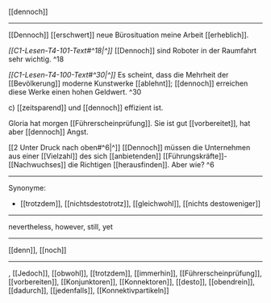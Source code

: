 [[dennoch]]

---

[[Dennoch]] [[erschwert]] neue Bürosituation meine Arbeit [[erheblich]].

_[[C1-Lesen-T4-101-Text#^18|^]]_ [[Dennoch]] sind Roboter in der Raumfahrt sehr wichtig. ^18

_[[C1-Lesen-T4-100-Text#^30|^]]_ Es scheint, dass die Mehrheit der [[Bevölkerung]] moderne Kunstwerke [[ablehnt]]; [[dennoch]] erreichen diese Werke einen hohen Geldwert. ^30

c) [[zeitsparend]] und [[dennoch]] effizient ist.

Gloria hat morgen [[Führerscheinprüfung]]. Sie ist gut [[vorbereitet]], hat aber [[dennoch]] Angst.

[[2 Unter Druck nach oben#^6|^]] [[Dennoch]] müssen die Unternehmen aus einer [[Vielzahl]] des sich [[anbietenden]] [[Führungskräfte]]-[[Nachwuchses]] die Richtigen [[herausfinden]]. Aber wie? ^6

---

Synonyme:

- [[trotzdem]], [[nichtsdestotrotz]], [[gleichwohl]], [[nichts destoweniger]]

---

nevertheless, however, still, yet

---

[[denn]], [[noch]]

---

, [[Jedoch]], [[obwohl]], [[trotzdem]], [[immerhin]], [[Führerscheinprüfung]], [[vorbereiten]], [[Konjunktoren]], [[Konnektoren]], [[desto]], [[obendrein]], [[dadurch]], [[jedenfalls]], [[Konnektivpartikeln]]
